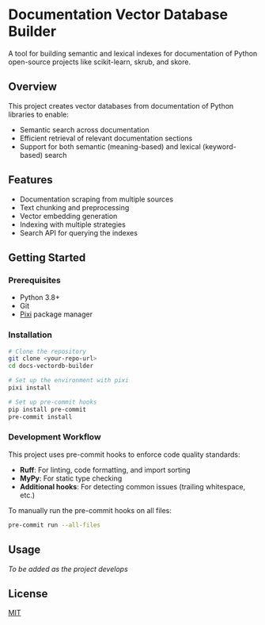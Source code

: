 # Documentation Vector Database Builder

A tool for building semantic and lexical indexes for documentation of Python open-source projects like scikit-learn, skrub, and skore.

## Overview

This project creates vector databases from documentation of Python libraries to enable:

- Semantic search across documentation
- Efficient retrieval of relevant documentation sections
- Support for both semantic (meaning-based) and lexical (keyword-based) search

## Features

- Documentation scraping from multiple sources
- Text chunking and preprocessing
- Vector embedding generation
- Indexing with multiple strategies
- Search API for querying the indexes

## Getting Started

### Prerequisites

- Python 3.8+
- Git
- [Pixi](https://pixi.sh/) package manager

### Installation

```bash
# Clone the repository
git clone <your-repo-url>
cd docs-vectordb-builder

# Set up the environment with pixi
pixi install

# Set up pre-commit hooks
pip install pre-commit
pre-commit install
```

### Development Workflow

This project uses pre-commit hooks to enforce code quality standards:

- **Ruff**: For linting, code formatting, and import sorting
- **MyPy**: For static type checking
- **Additional hooks**: For detecting common issues (trailing whitespace, etc.)

To manually run the pre-commit hooks on all files:

```bash
pre-commit run --all-files
```

## Usage

*To be added as the project develops*

## License

[MIT](LICENSE)
